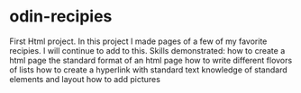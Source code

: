 # odin-recipies
First Html project.
 In this project I made pages of a few of my favorite recipies. I will continue to add to this. 
 Skills demonstrated: 
 	how to create a html page the standard format of an html page 
 	how to write different flovors of lists
 	how to create a hyperlink with standard text 
  knowledge of standard elements and layout 
  how to add pictures

